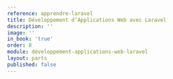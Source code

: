 ```yaml
---
reference: apprendre-laravel
title: Développement d’Applications Web avec Laravel
description: ''
image: ''
in_book: 'true'
order: 8
module: développement-applications-web-laravel
layout: parts
published: false
---
```

